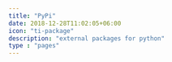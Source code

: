 ```yaml
---
title: "PyPi"
date: 2018-12-28T11:02:05+06:00
icon: "ti-package"
description: "external packages for python"
type : "pages"
---
```


